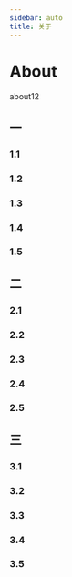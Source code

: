 ```yaml
---
sidebar: auto
title: 关于
---
```


# About

about12

## 一
### 1.1
### 1.2
### 1.3
### 1.4
### 1.5

## 二
### 2.1
### 2.2
### 2.3
### 2.4
### 2.5

## 三
### 3.1
### 3.2
### 3.3
### 3.4
### 3.5